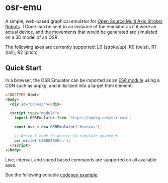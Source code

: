 # osr-emu
A simple, web-based graphical emulator for <a href="https://www.patreon.com/tempestvr" target="_blank">Open Source Multi Axis Stroker Robots</a>. TCode can be sent to an instance of the emulator as if it were an actual device, and the movements that would be generated are simulated on a 3D model of an OSR.

The following axes are currently supported: L0 (stroke/up), R0 (twist), R1 (roll), R2 (pitch)

## Quick Start

In a browser, the OSR Emulator can be imported as an <a href="https://developer.mozilla.org/en-US/docs/Web/JavaScript/Guide/Modules" target="_blank">ES6 module</a> using a CDN such as unpkg, and initialized into a target html element:

```html
<!DOCTYPE html>
<body>
  <div id="canvas"></div>

  <script type="module">
    import OSREmulator from 'https://unpkg.com/osr-emu';

    const osr = new OSREmulator('#canvas');

    // Write t-code to device to simulate movement.
    osr.write('L0000I500\n'); 
  </script>
</body>
```

Live, interval, and speed based commands are supported on all available axes.

See the following editable [codepen example](https://ayvajs.github.io/osr-emu/example.html).
